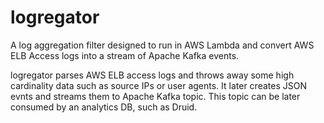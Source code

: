 # logregator
A log aggregation filter designed to run in AWS Lambda and convert AWS ELB Access logs into a stream of Apache Kafka events.

logregator parses AWS ELB access logs and throws away some high cardinality data such as source IPs or user agents. It later creates JSON evnts and streams them to Apache Kafka topic. This topic can be later consumed by an analytics DB, such as Druid.
